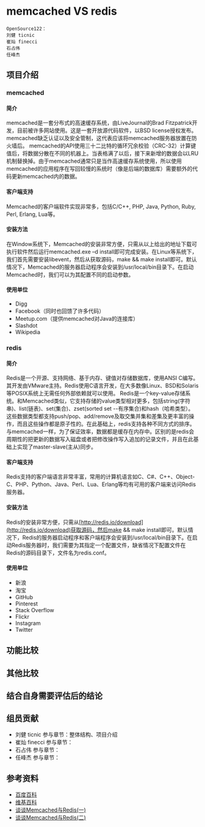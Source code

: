 # memcached VS redis #

	OpenSource122：
  	刘健 ticnic
	崔灿 finecci
	石占伟
	任峰杰

## 项目介绍 ##
### memcached ###
#### 简介 ####
memcached是一套分布式的高速缓存系统，由LiveJournal的Brad Fitzpatrick开发，目前被许多网站使用。这是一套开放源代码软件，以BSD license授权发布。
memcached缺乏认证以及安全管制，这代表应该将memcached服务器放置在防火墙后。
memcached的API使用三十二比特的循环冗余校验（CRC-32）计算键值后，将数据分散在不同的机器上。当表格满了以后，接下来新增的数据会以LRU机制替换掉。由于memcached通常只是当作高速缓存系统使用，所以使用memcached的应用程序在写回较慢的系统时（像是后端的数据库）需要额外的代码更新memcached内的数据。

#### 客户端支持 ####
Memcached的客户端软件实现非常多，包括C/C++, PHP, Java, Python, Ruby, Perl, Erlang, Lua等。

#### 安装方法 ####
在Window系统下，Memcached的安装非常方便，只需从以上给出的地址下载可执行软件然后运行memcached.exe –d install即可完成安装。在Linux等系统下，我们首先需要安装libevent，然后从获取源码，make && make install即可。默认情况下，Memcached的服务器启动程序会安装到/usr/local/bin目录下。在启动Memcached时，我们可以为其配置不同的启动参数。

#### 使用单位 ####
* Digg
* Facebook（同时也回馈了许多代码）
* Meetup.com（提供memcached对Java的连接库）
* Slashdot
* Wikipedia

### redis ###
#### 简介 ####
Redis是一个开源、支持网络、基于内存、键值对存储数据库，使用ANSI C编写。其开发由VMware主持。Redis使用C语言开发，在大多数像Linux、BSD和Solaris等POSIX系统上无需任何外部依赖就可以使用。
Redis是一个key-value存储系统。和Memcached类似，它支持存储的value类型相对更多，包括string(字符串)、list(链表)、set(集合)、zset(sorted set --有序集合)和hash（哈希类型）。这些数据类型都支持push/pop、add/remove及取交集并集和差集及更丰富的操作，而且这些操作都是原子性的。在此基础上，redis支持各种不同方式的排序。与memcached一样，为了保证效率，数据都是缓存在内存中。区别的是redis会周期性的把更新的数据写入磁盘或者把修改操作写入追加的记录文件，并且在此基础上实现了master-slave(主从)同步。

#### 客户端支持 ####
Redis支持的客户端语言非常丰富，常用的计算机语言如C、C#、C++、Object-C、PHP、Python、Java、Perl、Lua、Erlang等均有可用的客户端来访问Redis服务器。

#### 安装方法 ####
Redis的安装非常方便，只需从[http://redis.io/download](http://redis.io/download)获取源码，然后make && make install即可。默认情况下，Redis的服务器启动程序和客户端程序会安装到/usr/local/bin目录下。在启动Redis服务器时，我们需要为其指定一个配置文件，缺省情况下配置文件在Redis的源码目录下，文件名为redis.conf。

#### 使用单位 ####
* 新浪
* 淘宝
* GitHub
* Pinterest
* Stack Overflow
* Flickr
* Instagram
* Twitter

## 功能比较 ##

## 其他比较 ##

## 结合自身需要评估后的结论 ##

## 组员贡献 ##
* 刘健 ticnic 参与章节：整体结构、项目介绍
* 崔灿 finecci 参与章节：
* 石占伟 参与章节：
* 任峰杰 参与章节：                                                            

## 参考资料 ##
* [百度百科](http://baike.baidu.com/)
* [维基百科](http://zh.wikipedia.org/)
* [谈谈Memcached与Redis(一)](http://blog.sina.com.cn/s/blog_48c95a1901016903.html)
* [谈谈Memcached与Redis(二)](http://blog.sina.com.cn/s/blog_48c95a190101693p.html)
